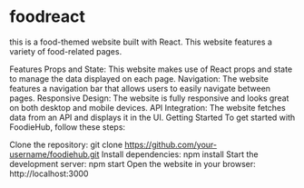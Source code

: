 # foodreact
this is a food-themed website built with React. This website features a variety of food-related pages.

Features
Props and State: This website makes use of React props and state to manage the data displayed on each page.
Navigation: The website features a navigation bar that allows users to easily navigate between pages.
Responsive Design: The website is fully responsive and looks great on both desktop and mobile devices.
API Integration: The website fetches data from an API and displays it in the UI.
Getting Started
To get started with FoodieHub, follow these steps:

Clone the repository: git clone https://github.com/your-username/foodiehub.git
Install dependencies: npm install
Start the development server: npm start
Open the website in your browser: http://localhost:3000

